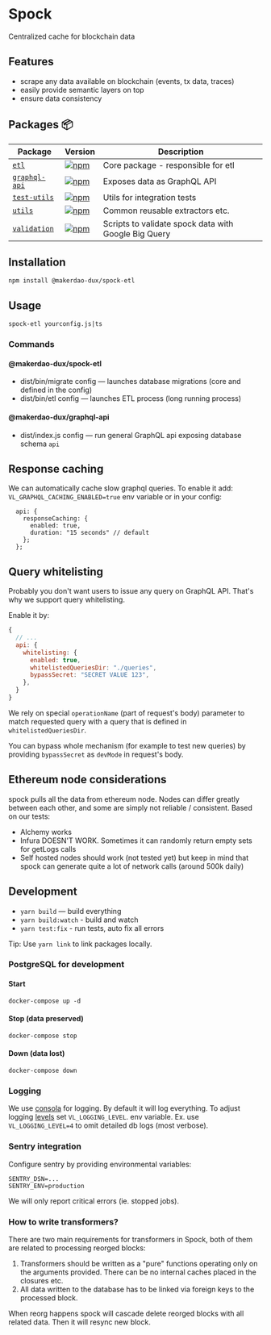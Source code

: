 # Spock

Centralized cache for blockchain data

## Features

- scrape any data available on blockchain (events, tx data, traces)
- easily provide semantic layers on top
- ensure data consistency

## Packages 📦

| Package                                | Version                                                                                                                                            | Description                                          |
| -------------------------------------- | -------------------------------------------------------------------------------------------------------------------------------------------------- | ---------------------------------------------------- |
| [`etl`](/packages/etl)                 | [![npm](https://img.shields.io/npm/v/@makerdao-dux/spock-etl.svg)](https://www.npmjs.com/package/@makerdao-dux/spock-etl)                          | Core package - responsible for etl                   |
| [`graphql-api`](/packages/graphql-api) | [![npm](https://img.shields.io/npm/v/@makerdao-dux/spock-graphql-api.svg)](https://www.npmjs.com/package/@makerdao-dux/spock-graphql-api)          | Exposes data as GraphQL API                          |
| [`test-utils`](/packages/test-utils)   | [![npm](https://img.shields.io/npm/v/@makerdao-dux/spock-test-utils.svg)](https://www.npmjs.com/package/@typechain/@makerdao-dux/spock-test-utils) | Utils for integration tests                          |
| [`utils`](/packages/utils)             | [![npm](https://img.shields.io/npm/v/@makerdao-dux/spock-utils.svg)](https://www.npmjs.com/package/@makerdao-dux/spock-utils)                      | Common reusable extractors etc.                      |
| [`validation`](/packages/validation)   | [![npm](https://img.shields.io/npm/v/@makerdao-dux/spock-validation.svg)](https://www.npmjs.com/package/@makerdao-dux/spock-validation)            | Scripts to validate spock data with Google Big Query |

## Installation

```
npm install @makerdao-dux/spock-etl
```

## Usage

```
spock-etl yourconfig.js|ts
```

### Commands

#### @makerdao-dux/spock-etl

- dist/bin/migrate config — launches database migrations (core and defined in the config)
- dist/bin/etl config — launches ETL process (long running process)

#### @makerdao-dux/graphql-api

- dist/index.js config — run general GraphQL api exposing database schema `api`

## Response caching

We can automatically cache slow graphql queries. To enable it add: `VL_GRAPHQL_CACHING_ENABLED=true` env variable or in
your config:

```
  api: {
    responseCaching: {
      enabled: true,
      duration: "15 seconds" // default
    };
  };
```

## Query whitelisting

Probably you don't want users to issue any query on GraphQL API. That's why we support query whitelisting.

Enable it by:

```javascript
{
  // ...
  api: {
    whitelisting: {
      enabled: true,
      whitelistedQueriesDir: "./queries",
      bypassSecret: "SECRET VALUE 123",
    },
  }
}
```

We rely on special `operationName` (part of request's body) parameter to match requested query with a query that is
defined in `whitelistedQueriesDir`.

You can bypass whole mechanism (for example to test new queries) by providing `bypassSecret` as `devMode` in request's
body.

## Ethereum node considerations

spock pulls all the data from ethereum node. Nodes can differ greatly between each other, and some are simply not
reliable / consistent. Based on our tests:

- Alchemy works
- Infura DOESN'T WORK. Sometimes it can randomly return empty sets for getLogs calls
- Self hosted nodes should work (not tested yet) but keep in mind that spock can generate quite a lot of network calls
  (around 500k daily)

## Development

- `yarn build` — build everything
- `yarn build:watch` - build and watch
- `yarn test:fix` - run tests, auto fix all errors

Tip: Use `yarn link` to link packages locally.

### PostgreSQL for development

#### Start

```
docker-compose up -d
```

#### Stop (data preserved)

```
docker-compose stop
```

#### Down (data lost)

```
docker-compose down
```

### Logging

We use [consola](https://github.com/nuxt/consola#readme) for logging. By default it will log everything. To adjust
logging [levels](https://github.com/nuxt/consola#level) set `VL_LOGGING_LEVEL`. env variable. Ex. use
`VL_LOGGING_LEVEL=4` to omit detailed db logs (most verbose).

### Sentry integration

Configure sentry by providing environmental variables:

```
SENTRY_DSN=...
SENTRY_ENV=production
```

We will only report critical errors (ie. stopped jobs).

### How to write transformers?

There are two main requirements for transformers in Spock, both of them are related to processing reorged blocks:

1. Transformers should be written as a "pure" functions operating only on the arguments provided. There can be no
   internal caches placed in the closures etc.
2. All data written to the database has to be linked via foreign keys to the processed block.

When reorg happens spock will cascade delete reorged blocks with all related data. Then it will resync new block.
